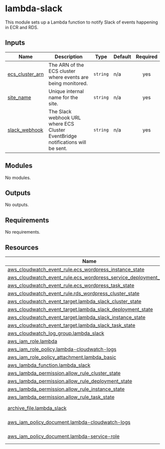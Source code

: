 <!-- BEGIN_TF_DOCS -->
# lambda-slack

This module sets up a Lambda function to notify Slack of events happening in ECR and RDS.

## Inputs

| Name | Description | Type | Default | Required |
|------|-------------|------|---------|:--------:|
| <a name="input_ecs_cluster_arn"></a> [ecs\_cluster\_arn](#input\_ecs\_cluster\_arn) | The ARN of the ECS cluster where events are being monitored. | `string` | n/a | yes |
| <a name="input_site_name"></a> [site\_name](#input\_site\_name) | Unique internal name for the site. | `string` | n/a | yes |
| <a name="input_slack_webhook"></a> [slack\_webhook](#input\_slack\_webhook) | The Slack webhook URL where ECS Cluster EventBridge notifications will be sent. | `string` | n/a | yes |
## Modules

No modules.
## Outputs

No outputs.
## Requirements

No requirements.
## Resources

| Name | Type |
|------|------|
| [aws_cloudwatch_event_rule.ecs_wordpress_instance_state](https://registry.terraform.io/providers/hashicorp/aws/latest/docs/resources/cloudwatch_event_rule) | resource |
| [aws_cloudwatch_event_rule.ecs_wordpress_service_deployment_state](https://registry.terraform.io/providers/hashicorp/aws/latest/docs/resources/cloudwatch_event_rule) | resource |
| [aws_cloudwatch_event_rule.ecs_wordpress_task_state](https://registry.terraform.io/providers/hashicorp/aws/latest/docs/resources/cloudwatch_event_rule) | resource |
| [aws_cloudwatch_event_rule.rds_wordpress_cluster_state](https://registry.terraform.io/providers/hashicorp/aws/latest/docs/resources/cloudwatch_event_rule) | resource |
| [aws_cloudwatch_event_target.lambda_slack_cluster_state](https://registry.terraform.io/providers/hashicorp/aws/latest/docs/resources/cloudwatch_event_target) | resource |
| [aws_cloudwatch_event_target.lambda_slack_deployment_state](https://registry.terraform.io/providers/hashicorp/aws/latest/docs/resources/cloudwatch_event_target) | resource |
| [aws_cloudwatch_event_target.lambda_slack_instance_state](https://registry.terraform.io/providers/hashicorp/aws/latest/docs/resources/cloudwatch_event_target) | resource |
| [aws_cloudwatch_event_target.lambda_slack_task_state](https://registry.terraform.io/providers/hashicorp/aws/latest/docs/resources/cloudwatch_event_target) | resource |
| [aws_cloudwatch_log_group.lambda_slack](https://registry.terraform.io/providers/hashicorp/aws/latest/docs/resources/cloudwatch_log_group) | resource |
| [aws_iam_role.lambda](https://registry.terraform.io/providers/hashicorp/aws/latest/docs/resources/iam_role) | resource |
| [aws_iam_role_policy.lambda-cloudwatch-logs](https://registry.terraform.io/providers/hashicorp/aws/latest/docs/resources/iam_role_policy) | resource |
| [aws_iam_role_policy_attachment.lambda_basic](https://registry.terraform.io/providers/hashicorp/aws/latest/docs/resources/iam_role_policy_attachment) | resource |
| [aws_lambda_function.lambda_slack](https://registry.terraform.io/providers/hashicorp/aws/latest/docs/resources/lambda_function) | resource |
| [aws_lambda_permission.allow_rule_cluster_state](https://registry.terraform.io/providers/hashicorp/aws/latest/docs/resources/lambda_permission) | resource |
| [aws_lambda_permission.allow_rule_deployment_state](https://registry.terraform.io/providers/hashicorp/aws/latest/docs/resources/lambda_permission) | resource |
| [aws_lambda_permission.allow_rule_instance_state](https://registry.terraform.io/providers/hashicorp/aws/latest/docs/resources/lambda_permission) | resource |
| [aws_lambda_permission.allow_rule_task_state](https://registry.terraform.io/providers/hashicorp/aws/latest/docs/resources/lambda_permission) | resource |
| [archive_file.lambda_slack](https://registry.terraform.io/providers/hashicorp/archive/latest/docs/data-sources/file) | data source |
| [aws_iam_policy_document.lambda-cloudwatch-logs](https://registry.terraform.io/providers/hashicorp/aws/latest/docs/data-sources/iam_policy_document) | data source |
| [aws_iam_policy_document.lambda-service-role](https://registry.terraform.io/providers/hashicorp/aws/latest/docs/data-sources/iam_policy_document) | data source |
<!-- END_TF_DOCS -->

